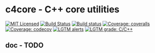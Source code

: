 # c4core - C++ core utilities

[![MIT Licensed](https://img.shields.io/badge/License-MIT-green.svg)](https://github.com/biojppm/c4core/blob/master/LICENSE.txt)
[![Build Status](https://travis-ci.org/biojppm/c4core.svg?branch=master)](https://travis-ci.org/biojppm/c4core)
[![Build status](https://ci.appveyor.com/api/projects/status/github/biojppm/c4core?branch=master&svg=true)](https://ci.appveyor.com/project/biojppm/c4core)
[![Coverage: coveralls](https://coveralls.io/repos/github/biojppm/c4core/badge.svg)](https://coveralls.io/github/biojppm/c4core)
[![Coverage: codecov](https://codecov.io/gh/biojppm/c4core/branch/master/graph/badge.svg)](https://codecov.io/gh/biojppm/c4core)
[![LGTM alerts](https://img.shields.io/lgtm/alerts/g/biojppm/c4core.svg?logo=lgtm&logoWidth=18)](https://lgtm.com/projects/g/biojppm/c4core/alerts/)
[![LGTM grade: C/C++](https://img.shields.io/lgtm/grade/cpp/g/biojppm/c4core.svg?logo=lgtm&logoWidth=18)](https://lgtm.com/projects/g/biojppm/c4core/context:cpp)

## doc - TODO
